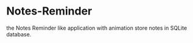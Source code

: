 # Notes-Reminder
the Notes Reminder like application with animation store notes in SQLite database.

